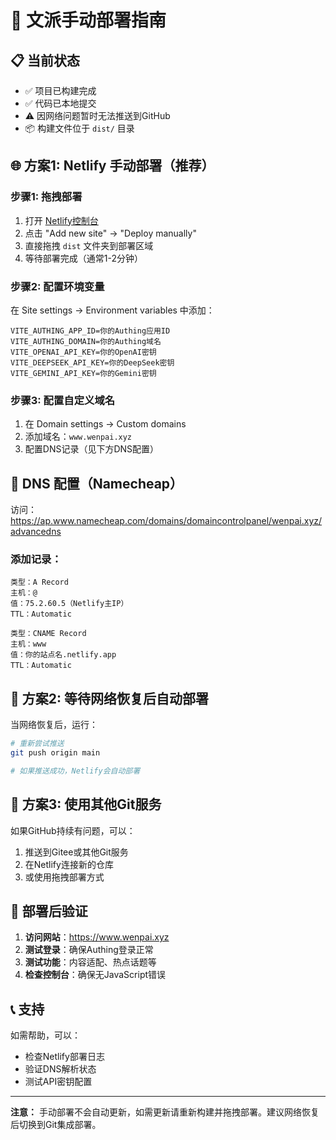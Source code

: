 # 🚀 文派手动部署指南

## 📋 当前状态
- ✅ 项目已构建完成
- ✅ 代码已本地提交
- ⚠️ 因网络问题暂时无法推送到GitHub
- 📦 构建文件位于 `dist/` 目录

## 🌐 方案1: Netlify 手动部署（推荐）

### 步骤1: 拖拽部署
1. 打开 [Netlify控制台](https://app.netlify.com/)
2. 点击 "Add new site" → "Deploy manually"
3. 直接拖拽 `dist` 文件夹到部署区域
4. 等待部署完成（通常1-2分钟）

### 步骤2: 配置环境变量
在 Site settings → Environment variables 中添加：
```
VITE_AUTHING_APP_ID=你的Authing应用ID
VITE_AUTHING_DOMAIN=你的Authing域名
VITE_OPENAI_API_KEY=你的OpenAI密钥
VITE_DEEPSEEK_API_KEY=你的DeepSeek密钥
VITE_GEMINI_API_KEY=你的Gemini密钥
```

### 步骤3: 配置自定义域名
1. 在 Domain settings → Custom domains
2. 添加域名：`www.wenpai.xyz`
3. 配置DNS记录（见下方DNS配置）

## 🔧 DNS 配置（Namecheap）

访问：https://ap.www.namecheap.com/domains/domaincontrolpanel/wenpai.xyz/advancedns

### 添加记录：
```
类型：A Record
主机：@
值：75.2.60.5（Netlify主IP）
TTL：Automatic

类型：CNAME Record
主机：www
值：你的站点名.netlify.app
TTL：Automatic
```

## 🚀 方案2: 等待网络恢复后自动部署

当网络恢复后，运行：
```bash
# 重新尝试推送
git push origin main

# 如果推送成功，Netlify会自动部署
```

## 🔄 方案3: 使用其他Git服务

如果GitHub持续有问题，可以：
1. 推送到Gitee或其他Git服务
2. 在Netlify连接新的仓库
3. 或使用拖拽部署方式

## 🧪 部署后验证

1. **访问网站**：https://www.wenpai.xyz
2. **测试登录**：确保Authing登录正常
3. **测试功能**：内容适配、热点话题等
4. **检查控制台**：确保无JavaScript错误

## 📞 支持

如需帮助，可以：
- 检查Netlify部署日志
- 验证DNS解析状态
- 测试API密钥配置

---

**注意：** 手动部署不会自动更新，如需更新请重新构建并拖拽部署。建议网络恢复后切换到Git集成部署。 